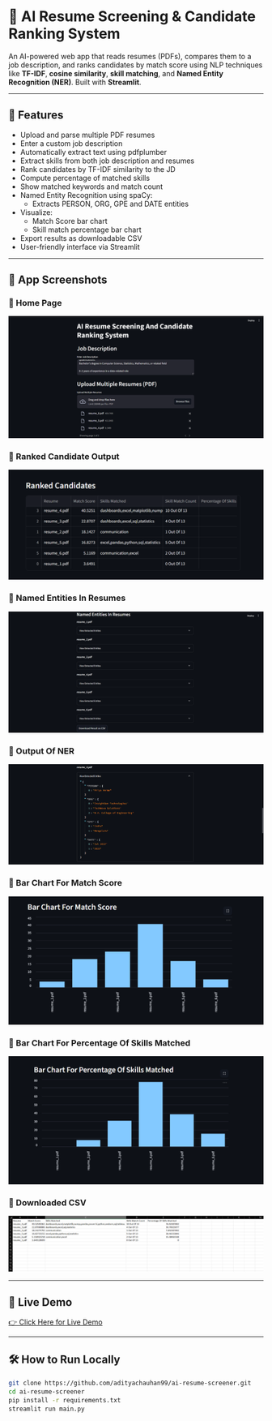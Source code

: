 # 🧠 AI Resume Screening & Candidate Ranking System

An AI-powered web app that reads resumes (PDFs), compares them to a job description, and ranks candidates by match score using NLP techniques like **TF-IDF**, **cosine similarity**, **skill matching**, and **Named Entity Recognition (NER)**. Built with **Streamlit**.

---

## 🚀 Features

- Upload and parse multiple PDF resumes
- Enter a custom job description
- Automatically extract text using pdfplumber
- Extract skills from both job description and resumes
- Rank candidates by TF-IDF similarity to the JD
- Compute percentage of matched skills
- Show matched keywords and match count
- Named Entity Recognition using spaCy:
  - Extracts PERSON, ORG, GPE and DATE entities
- Visualize:
  - Match Score bar chart
  - Skill match percentage bar chart
- Export results as downloadable CSV
- User-friendly interface via Streamlit

---

## 📸 App Screenshots

### 🔹 Home Page
![Home Page](assets/Screenshot_1.png)

### 🔹 Ranked Candidate Output
![Ranked Results](assets/Screenshot_2.png)

### 🔹 Named Entities In Resumes
![NER](assets/Screenshot_3.png)

### 🔹 Output Of NER
![Output of NER](assets/Screenshot_4.png)

### 🔹 Bar Chart For Match Score
![Bar Chart 1](assets/Screenshot_5.png)

### 🔹 Bar Chart For Percentage Of Skills Matched
![Bar Chart 2](assets/Screenshot_6.png)

### 🔹 Downloaded CSV
![Downloaded CSV](assets/Screenshot_7.png)

---

## 🔗 Live Demo
[👉 Click Here for Live Demo](https://adityachauhan99-ai-resume-screener.streamlit.app/)

---

## 🛠 How to Run Locally

```bash
git clone https://github.com/adityachauhan99/ai-resume-screener.git
cd ai-resume-screener
pip install -r requirements.txt
streamlit run main.py
